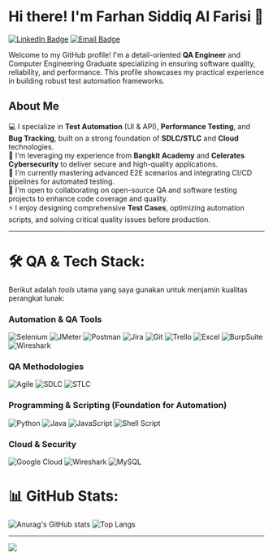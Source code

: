 # Hi there! I'm Farhan Siddiq Al Farisi 👋

[![LinkedIn Badge](https://img.shields.io/badge/LinkedIn-Connect-blue?style=for-the-badge&logo=linkedin)](https://www.linkedin.com/in/farhansiddiqalfarisi/)
[![Email Badge](https://img.shields.io/badge/Email-Contact-red?style=for-the-badge&logo=gmail)](mailto:farhansiddiqalfarisi@gmail.com)

Welcome to my GitHub profile! I'm a detail-oriented **QA Engineer** and Computer Engineering Graduate specializing in ensuring software quality, reliability, and performance. This profile showcases my practical experience in building robust test automation frameworks.

## About Me

💻 I specialize in **Test Automation** (UI & API), **Performance Testing**, and **Bug Tracking**, built on a strong foundation of **SDLC/STLC** and **Cloud** technologies. <br>
🚀 I'm leveraging my experience from **Bangkit Academy** and **Celerates Cybersecurity** to deliver secure and high-quality applications. <br>
🌱 I'm currently mastering advanced E2E scenarios and integrating CI/CD pipelines for automated testing. <br>
👯 I'm open to collaborating on open-source QA and software testing projects to enhance code coverage and quality. <br>
⚡ I enjoy designing comprehensive **Test Cases**, optimizing automation scripts, and solving critical quality issues before production. <br>

---

# 🛠️ QA & Tech Stack:

Berikut adalah *tools* utama yang saya gunakan untuk menjamin kualitas perangkat lunak:

### **Automation & QA Tools**
![Selenium](https://img.shields.io/badge/Selenium-43B02A?style=for-the-badge&logo=selenium&logoColor=white)
![JMeter](https://img.shields.io/badge/JMeter-E44D26?style=for-the-badge&logo=apachejmeter&logoColor=white)
![Postman](https://img.shields.io/badge/Postman-FF6C37?style=for-the-badge&logo=postman&logoColor=white)
![Jira](https://img.shields.io/badge/Jira-0052CC?style=for-the-badge&logo=jira&logoColor=white)
![Git](https://img.shields.io/badge/Git-F05032?style=for-the-badge&logo=git&logoColor=white)
![Trello](https://img.shields.io/badge/Trello-0052CC?style=for-the-badge&logo=trello&logoColor=white)
![Excel](https://img.shields.io/badge/Microsoft_Excel-217346?style=for-the-badge&logo=microsoft-excel&logoColor=white)
![BurpSuite](https://img.shields.io/badge/BurpSuite-FF6633?style=for-the-badge&logo=burpsuite&logoColor=white)
![Wireshark](https://img.shields.io/badge/Wireshark-1679A7?style=for-the-badge&logo=wireshark&logoColor=white)

### **QA Methodologies**
![Agile](https://img.shields.io/badge/Methodology-Agile%2FScrum-007ACC?style=for-the-badge&logo=jira)
![SDLC](https://img.shields.io/badge/Process-SDLC-5391FE?style=for-the-badge)
![STLC](https://img.shields.io/badge/Process-STLC-5391FE?style=for-the-badge)

### **Programming & Scripting (Foundation for Automation)**
![Python](https://img.shields.io/badge/python-3670A0?style=for-the-badge&logo=python&logoColor=ffdd54)
![Java](https://img.shields.io/badge/java-%23ED8B00.svg?style=for-the-badge&logo=openjdk&logoColor=white)
![JavaScript](https://img.shields.io/badge/javascript-%23323330.svg?style=for-the-badge&logo=javascript&logoColor=%23F7DF1E)
![Shell Script](https://img.shields.io/badge/shell_script-%23121011.svg?style=for-the-badge&logo=gnu-bash&logoColor=white)

### **Cloud & Security**
![Google Cloud](https://img.shields.io/badge/Google_Cloud-4285F4?style=for-the-badge&logo=google-cloud&logoColor=white)
![Wireshark](https://img.shields.io/badge/Wireshark-1679A7?style=for-the-badge&logo=wireshark&logoColor=white)
![MySQL](https://img.shields.io/badge/mysql-4479A1.svg?style=for-the-badge&logo=mysql&logoColor=white)

# 📊 GitHub Stats:
![Anurag's GitHub stats](https://github-readme-stats.vercel.app/api?username=[YourUsername]&show_icons=true&theme=tokyonight)
![Top Langs](https://github-readme-stats.vercel.app/api/top-langs/?username=[YourUsername]&layout=compact&theme=tokyonight)


---
[![](https://visitcount.itsvg.in/api?id=[YourUsername]&icon=0&color=0)](https://visitcount.itsvg.in)
